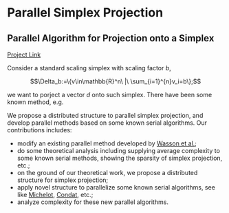 # Parallel Simplex Projection

##  Parallel Algorithm for Projection onto a Simplex

[Project Link](https://github.com/foreverdyz/Parallel-Simplex-Projection)

Consider a standard scaling simplex with scaling factor $b$,
```math
\Delta_b:=\{v\in\mathbb{R}^n\ |\ \sum_{i=1}^{n}v_i=b\};
```
we want to porject a vector $d$ onto such simplex. There have been some known method, e.g.

We propose a distributed structure to parallel simplex projection, and develop parallel methods based on some known serial algorithms. Our contributions includes:
- modify an existing parallel method developed by [Wasson et al.](https://ieeexplore.ieee.org/document/8768221);
- do some theoretical analysis including supplying average complexity to some known serial methods, showing the sparsity of simplex projection, etc.;
- on the ground of our theoretical work, we propose a distributed structure for simplex projection;
- apply novel structure to parallelize some known serial algorithms, see like [Michelot](https://dl.acm.org/doi/abs/10.5555/3228358.3228653), [Condat](https://link.springer.com/article/10.1007/s10107-015-0946-6), etc.;
- analyze complexity for these new parallel algorithms.
